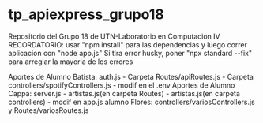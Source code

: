 # tp_apiexpress_grupo18
Repositorio del Grupo 18 de UTN-Laboratorio en Computacion IV
RECORDATORIO: usar "npm install" para las dependencias y luego correr aplicacion con "node app.js"
Si tira error husky, poner "npx standard --fix" para arreglar la mayoria de los errores

 Aportes de Alumno Batista:  auth.js - Carpeta Routes/apiRoutes.js - Carpeta controllers/spotifyControllers.js - modif en el .env
 Aportes de Alumno Cappa: server.js - artistas.js(en carpeta Routes) - artistas.js(en carpeta controllers) - modif en app.js
 alumno Flores: controllers/variosControllers.js y Routes/variosRoutes.js